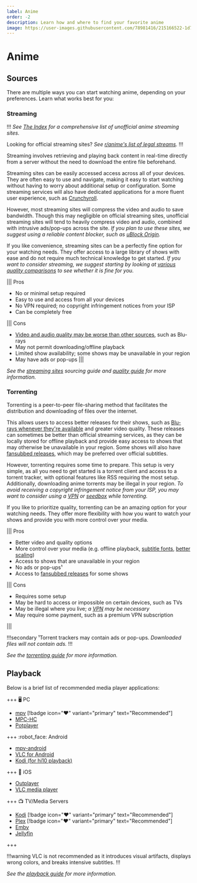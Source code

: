 ```yaml
---
label: Anime
order: -2
description: Learn how and where to find your favorite anime
image: https://user-images.githubusercontent.com/78981416/215166522-1d7358e8-bec2-4a54-a9ec-71deab646e56.gif
---
```


# Anime

## Sources

There are multiple ways you can start watching anime, depending on your preferences. Learn what works best for you:

### Streaming

!!!
*See [The Index](https://theindex.moe) for a comprehensive list of unofficial anime streaming sites.*

Looking for official streaming sites? *See [r/anime's list of legal streams](https://www.reddit.com/r/anime/wiki/legal_streams).*
!!!

Streaming involves retrieving and playing back content in real-time directly from a server without the need to download the entire file beforehand.

Streaming sites can be easily accessed access across all of your devices. They are often easy to use and navigate, making it easy to start watching without having to worry about additional setup or configuration. Some streaming services will also have dedicated applications for a more fluent user experience, such as [Crunchyroll](https://www.crunchyroll.com).

However, most streaming sites will compress the video and audio to save bandwidth. Though this may negligible on official streaming sites, unofficial streaming sites will tend to heavily compress video and audio, combined with intrusive ads/pop-ups across the site. *If you plan to use these sites, we suggest using a reliable content blocker, such as [uBlock Origin](https://ublockorigin.com).*

If you like convenience, streaming sites can be a perfectly fine option for your watching needs. They offer access to a large library of shows with ease and do not require much technical knowledge to get started. *If you want to consider streaming, we suggest starting by looking at [various quality comparisons](/guides/quality/#quality-comparisons) to see whether it is fine for you.*

||| Pros

- No or minimal setup required
- Easy to use and access from all your devices
- No VPN required; no copyright infringement notices from your ISP
- Can be completely free

||| Cons

- [Video and audio quality may be worse than other sources](/guides/quality/#quality-comparisons), such as Blu-rays
- May not permit downloading/offline playback
- Limited show availability; some shows may be unavailable in your region
- May have ads or pop-ups
|||

*See the [streaming sites](/sourcing/streaming/) sourcing guide and [quality guide](/guides/quality) for more information.*

### Torrenting

Torrenting is a peer-to-peer file-sharing method that facilitates the distribution and downloading of files over the internet.

This allows users to access better releases for their shows, such as [Blu-rays whenever they're available](/guides/quality/#blu-ray-vs-web) and greater video quality. These releases can sometimes be better than official streaming services, as they can be locally stored for offline playback and provide easy access to shows that may otherwise be unavailable in your region. Some shows will also have [fansubbed releases](/guides/quality/#fansubs), which may be preferred over official subtitles.

However, torrenting requires some time to prepare. This setup is very simple, as all you need to get started is a torrent client and access to a torrent tracker, with optional features like RSS requiring the most setup. Additionally, downloading anime torrents may be illegal in your region. *To avoid receiving a copyright infringement notice from your ISP, you may want to consider using a [VPN](/getting-started/torrenting/#vpn) or [seedbox](/getting-started/torrenting/#seedbox) while torrenting.*

If you like to prioritize quality, torrenting can be an amazing option for your watching needs. They offer more flexibility with how you want to watch your shows and provide you with more control over your media.

||| Pros

- Better video and quality options
- More control over your media (e.g. offline playback, [subtitle fonts](/tutorials/mpv/#subtitle-restyling), [better scaling](/tutorials/mpv/#scaling))
- Access to shows that are unavailable in your region
- No ads or pop-ups¹
- Access to [fansubbed releases](/guides/quality/#fansubs) for some shows

||| Cons

- Requires some setup
- May be hard to access or impossible on certain devices, such as TVs
- May be illegal where you live; *a [VPN](/getting-started/torrenting/#vpn) may be necessary*
- May require some payment, such as a premium VPN subscription

|||

!!!secondary
¹Torrent trackers may contain ads or pop-ups. *Downloaded files will not contain ads.*
!!!

*See the [torrenting guide](/getting-started/torrenting) for more information.*

## Playback

Below is a brief list of recommended media player applications:

+++ :desktop_computer: PC

- [mpv](https://mpv.io/installation/) [!badge icon=":heart:" variant="primary" text="Recommended"]
- [MPC-HC](https://github.com/clsid2/mpc-hc/releases)
- [Potplayer](https://potplayer.daum.net)

+++ :robot_face: Android

- [mpv-android](https://play.google.com/store/apps/details?id=is.xyz.mpv)
- [VLC for Android](https://play.google.com/store/apps/details?id=org.videolan.vlc)
- [Kodi (for hi10 playback)](https://play.google.com/store/apps/details?id=org.xbmc.kodi)

+++ :green_apple: iOS

- [Outplayer](https://apps.apple.com/app/outplayer/id1449923287)
- [VLC media player](https://apps.apple.com/app/vlc-media-player/id650377962)

+++ :tv: TV/Media Servers

- [Kodi](https://kodi.tv) [!badge icon=":heart:" variant="primary" text="Recommended"]
- [Plex](https://www.plex.tv) [!badge icon=":heart:" variant="primary" text="Recommended"]
- [Emby](https://emby.media)
- [Jellyfin](https://jellyfin.org)

+++

!!!warning
VLC is not recommended as it introduces visual artifacts, displays wrong colors, and breaks intensive subtitles.
!!!

*See the [playback guide](/guides/playback) for more information.*
